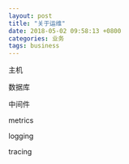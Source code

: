 ```yaml
---
layout: post
title: "关于运维"
date: 2018-05-02 09:58:13 +0800
categories: 业务
tags: business
---
```




主机

数据库

中间件



metrics

logging

tracing

